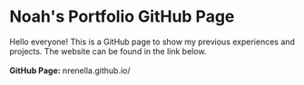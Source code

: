 
# Noah's Portfolio GitHub Page
Hello everyone! This is a GitHub page to show my previous experiences and projects. The website can be found in the link below.
<br /><br />
**GitHub Page:** nrenella.github.io/
<br />
<br />
